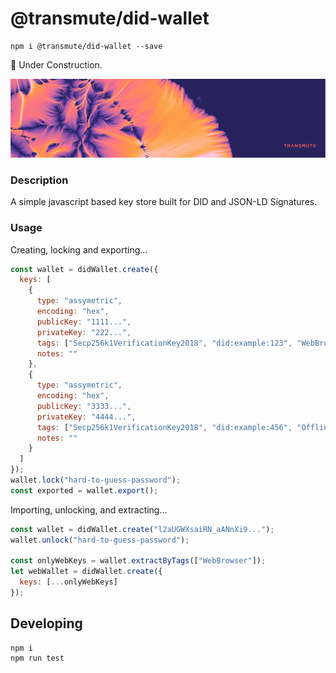 # @transmute/did-wallet

```
npm i @transmute/did-wallet --save
```

🚧 Under Construction.

<p align="center">
  <img src="./transmute-banner.png"/>
</p>

### Description

A simple javascript based key store built for DID and JSON-LD Signatures.

### Usage

Creating, locking and exporting...

```js
const wallet = didWallet.create({
  keys: [
    {
      type: "assymetric",
      encoding: "hex",
      publicKey: "1111...",
      privateKey: "222...",
      tags: ["Secp256k1VerificationKey2018", "did:example:123", "WebBrowser"],
      notes: ""
    },
    {
      type: "assymetric",
      encoding: "hex",
      publicKey: "3333...",
      privateKey: "4444...",
      tags: ["Secp256k1VerificationKey2018", "did:example:456", "OfflineOnly"],
      notes: ""
    }
  ]
});
wallet.lock("hard-to-guess-password");
const exported = wallet.export();
```

Importing, unlocking, and extracting...

```js
const wallet = didWallet.create("l2aUGWXsaiRN_aANnXi9...");
wallet.unlock("hard-to-guess-password");

const onlyWebKeys = wallet.extractByTags(["WebBrowser"]);
let webWallet = didWallet.create({
  keys: [...onlyWebKeys]
});
```

## Developing

```
npm i
npm run test
```